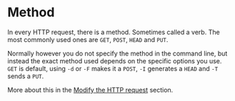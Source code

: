 # Method

In every HTTP request, there is a method. Sometimes called a verb. The most
commonly used ones are `GET`, `POST`, `HEAD` and `PUT`.

Normally however you do not specify the method in the command line, but
instead the exact method used depends on the specific options you use. `GET`
is default, using `-d` or `-F` makes it a `POST`, `-I` generates a `HEAD` and
`-T` sends a `PUT`.

More about this in the [Modify the HTTP request](modify/) section.

